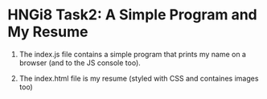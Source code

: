 # HNGi8 Task2: A Simple Program and My Resume

1. The index.js file contains a simple program that prints my name on a browser (and to the JS console too).

2. The index.html file is my resume (styled with CSS and containes images too)

